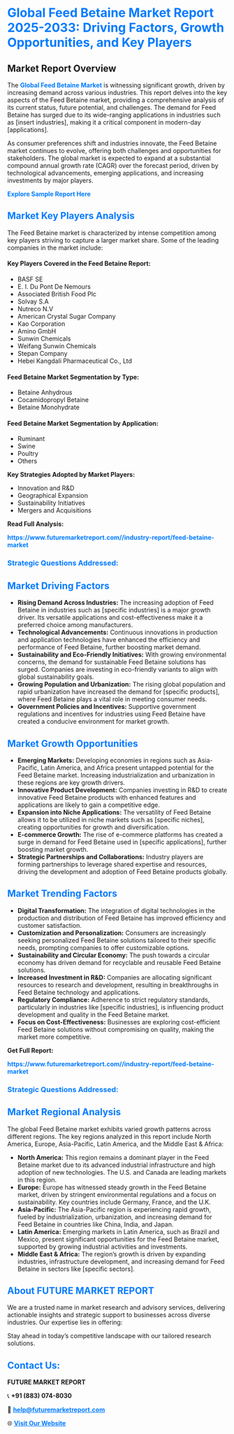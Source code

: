 <h1 style="color: #007BFF;">Global Feed Betaine Market Report 2025-2033: Driving Factors, Growth Opportunities, and Key Players</h1>

<section id="overview">
<h2>Market Report Overview</h2>
<p>The <a href="https://www.futuremarketreport.com//industry-report/feed-betaine-market" style="color: #007BFF; text-decoration: none;"><strong>Global Feed Betaine Market</strong></a> is witnessing significant growth, driven by increasing demand across various industries. This report delves into the key aspects of the Feed Betaine market, providing a comprehensive analysis of its current status, future potential, and challenges. The demand for Feed Betaine has surged due to its wide-ranging applications in industries such as [insert industries], making it a critical component in modern-day [applications].</p>
<p>As consumer preferences shift and industries innovate, the Feed Betaine market continues to evolve, offering both challenges and opportunities for stakeholders. The global market is expected to expand at a substantial compound annual growth rate (CAGR) over the forecast period, driven by technological advancements, emerging applications, and increasing investments by major players.</p>
</section>

<section id="overview">
<p><a href="https://www.futuremarketreport.com//request-sample/reportId=87206" style="color: #007BFF; text-decoration: none;"><strong>Explore Sample Report Here</strong></a></p>
</section>

<section id="key-players">
<h2 style="color: #007BFF;">Market Key Players Analysis</h2>
<p>The Feed Betaine market is characterized by intense competition among key players striving to capture a larger market share. Some of the leading companies in the market include:</p>
<h4>Key Players Covered in the Feed Betaine Report:</h4>
<ul><li>BASF SE</li><li>E. I. Du Pont De Nemours</li><li>Associated British Food Plc</li><li>Solvay S.A</li><li>Nutreco N.V</li><li>American Crystal Sugar Company</li><li>Kao Corporation</li><li>Amino GmbH</li><li>Sunwin Chemicals</li><li>Weifang Sunwin Chemicals</li><li>Stepan Company</li><li>Hebei Kangdali Pharmaceutical Co., Ltd</li></ul>
<h4>Feed Betaine Market Segmentation by Type:</h4>
<ul><li>Betaine Anhydrous</li><li>Cocamidopropyl Betaine</li><li>Betaine Monohydrate</li></ul>

<h4>Feed Betaine Market Segmentation by Application:</h4>
<ul><li>Ruminant</li><li>Swine</li><li>Poultry</li><li>Others</li></ul>
<p><strong>Key Strategies Adopted by Market Players:</strong></p>
<ul>
<li>Innovation and R&D</li>
<li>Geographical Expansion</li>
<li>Sustainability Initiatives</li>
<li>Mergers and Acquisitions</li>
</ul>
</section>

<section>
<p><strong>Read Full Analysis: </strong></p><a href="https://www.futuremarketreport.com//industry-report/feed-betaine-market" style="color: #007BFF; text-decoration: none;"><strong>https://www.futuremarketreport.com//industry-report/feed-betaine-market</strong></a>
<h3 style="color: #007BFF;">Strategic Questions Addressed:</h3>
</section>

<section id="driving-factors">
<h2 style="color: #007BFF;">Market Driving Factors</h2>
<ul>
<li><strong>Rising Demand Across Industries:</strong> The increasing adoption of Feed Betaine in industries such as [specific industries] is a major growth driver. Its versatile applications and cost-effectiveness make it a preferred choice among manufacturers.</li>
<li><strong>Technological Advancements:</strong> Continuous innovations in production and application technologies have enhanced the efficiency and performance of Feed Betaine, further boosting market demand.</li>
<li><strong>Sustainability and Eco-Friendly Initiatives:</strong> With growing environmental concerns, the demand for sustainable Feed Betaine solutions has surged. Companies are investing in eco-friendly variants to align with global sustainability goals.</li>
<li><strong>Growing Population and Urbanization:</strong> The rising global population and rapid urbanization have increased the demand for [specific products], where Feed Betaine plays a vital role in meeting consumer needs.</li>
<li><strong>Government Policies and Incentives:</strong> Supportive government regulations and incentives for industries using Feed Betaine have created a conducive environment for market growth.</li>
</ul>
</section>

<section id="growth-opportunities">
<h2 style="color: #007BFF;">Market Growth Opportunities</h2>
<ul>
<li><strong>Emerging Markets:</strong> Developing economies in regions such as Asia-Pacific, Latin America, and Africa present untapped potential for the Feed Betaine market. Increasing industrialization and urbanization in these regions are key growth drivers.</li>
<li><strong>Innovative Product Development:</strong> Companies investing in R&D to create innovative Feed Betaine products with enhanced features and applications are likely to gain a competitive edge.</li>
<li><strong>Expansion into Niche Applications:</strong> The versatility of Feed Betaine allows it to be utilized in niche markets such as [specific niches], creating opportunities for growth and diversification.</li>
<li><strong>E-commerce Growth:</strong> The rise of e-commerce platforms has created a surge in demand for Feed Betaine used in [specific applications], further boosting market growth.</li>
<li><strong>Strategic Partnerships and Collaborations:</strong> Industry players are forming partnerships to leverage shared expertise and resources, driving the development and adoption of Feed Betaine products globally.</li>
</ul>
</section>

<section id="trending-factors">
<h2 style="color: #007BFF;">Market Trending Factors</h2>
<ul>
<li><strong>Digital Transformation:</strong> The integration of digital technologies in the production and distribution of Feed Betaine has improved efficiency and customer satisfaction.</li>
<li><strong>Customization and Personalization:</strong> Consumers are increasingly seeking personalized Feed Betaine solutions tailored to their specific needs, prompting companies to offer customizable options.</li>
<li><strong>Sustainability and Circular Economy:</strong> The push towards a circular economy has driven demand for recyclable and reusable Feed Betaine solutions.</li>
<li><strong>Increased Investment in R&D:</strong> Companies are allocating significant resources to research and development, resulting in breakthroughs in Feed Betaine technology and applications.</li>
<li><strong>Regulatory Compliance:</strong> Adherence to strict regulatory standards, particularly in industries like [specific industries], is influencing product development and quality in the Feed Betaine market.</li>
<li><strong>Focus on Cost-Effectiveness:</strong> Businesses are exploring cost-efficient Feed Betaine solutions without compromising on quality, making the market more competitive.</li>
</ul>
</section>

<section>
<p><strong>Get Full Report: </strong></p><a href="https://www.futuremarketreport.com//industry-report/feed-betaine-market" style="color: #007BFF; text-decoration: none;"><strong>https://www.futuremarketreport.com//industry-report/feed-betaine-market</strong></a>
<h3 style="color: #007BFF;">Strategic Questions Addressed:</h3>
</section>


<section id="regional-analysis">
<h2 style="color: #007BFF;">Market Regional Analysis</h2>
<p>The global Feed Betaine market exhibits varied growth patterns across different regions. The key regions analyzed in this report include North America, Europe, Asia-Pacific, Latin America, and the Middle East & Africa:</p>
<ul>
<li><strong>North America:</strong> This region remains a dominant player in the Feed Betaine market due to its advanced industrial infrastructure and high adoption of new technologies. The U.S. and Canada are leading markets in this region.</li>
<li><strong>Europe:</strong> Europe has witnessed steady growth in the Feed Betaine market, driven by stringent environmental regulations and a focus on sustainability. Key countries include Germany, France, and the U.K.</li>
<li><strong>Asia-Pacific:</strong> The Asia-Pacific region is experiencing rapid growth, fueled by industrialization, urbanization, and increasing demand for Feed Betaine in countries like China, India, and Japan.</li>
<li><strong>Latin America:</strong> Emerging markets in Latin America, such as Brazil and Mexico, present significant opportunities for the Feed Betaine market, supported by growing industrial activities and investments.</li>
<li><strong>Middle East & Africa:</strong> The region’s growth is driven by expanding industries, infrastructure development, and increasing demand for Feed Betaine in sectors like [specific sectors].</li>
</ul>
</section>

<footer>
<h2 style="color: #007BFF;">About FUTURE MARKET REPORT</h2>
<p>We are a trusted name in market research and advisory services, delivering actionable insights and strategic support to businesses across diverse industries. Our expertise lies in offering:</p>

<p>Stay ahead in today’s competitive landscape with our tailored research solutions.</p>

<h2 style="color: #007BFF;">Contact Us:</h2>
<p><strong>FUTURE MARKET REPORT</strong></p>
<p>📞 <strong>+91 (883) 074-8030</strong></p>
<p>📧 <strong><a href="mailto:help@futuremarketreport.com" style="color: #007BFF;">help@futuremarketreport.com</a></strong></p>
<p>🌐 <strong><a href="https://www.futuremarketreport.com/" style="color: #007BFF;">Visit Our Website</a></strong></p>
</footer>